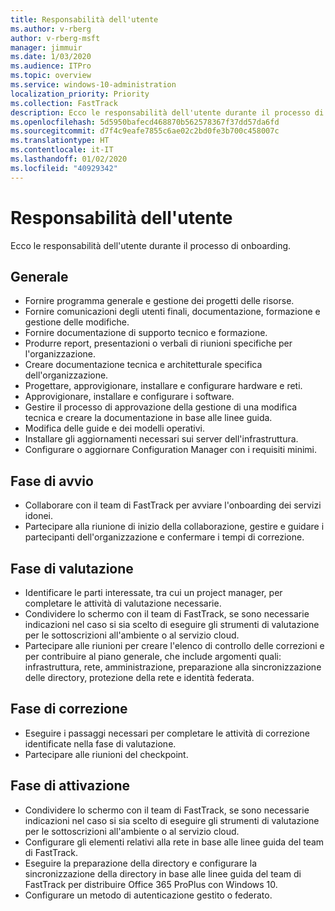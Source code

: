 ```yaml
---
title: Responsabilità dell'utente
ms.author: v-rberg
author: v-rberg-msft
manager: jimmuir
ms.date: 1/03/2020
ms.audience: ITPro
ms.topic: overview
ms.service: windows-10-administration
localization_priority: Priority
ms.collection: FastTrack
description: Ecco le responsabilità dell'utente durante il processo di onboarding di Windows 10.
ms.openlocfilehash: 5d5950bafecd468870b562578367f37dd57da6fd
ms.sourcegitcommit: d7f4c9eafe7855c6ae02c2bd0fe3b700c458007c
ms.translationtype: HT
ms.contentlocale: it-IT
ms.lasthandoff: 01/02/2020
ms.locfileid: "40929342"
---
```

# <a name="your-responsibilities"></a>Responsabilità dell'utente

Ecco le responsabilità dell'utente durante il processo di onboarding.

## <a name="general"></a>Generale

- Fornire programma generale e gestione dei progetti delle risorse.
- Fornire comunicazioni degli utenti finali, documentazione, formazione e gestione delle modifiche.
- Fornire documentazione di supporto tecnico e formazione.
- Produrre report, presentazioni o verbali di riunioni specifiche per l'organizzazione.
- Creare documentazione tecnica e architetturale specifica dell'organizzazione.
- Progettare, approvigionare, installare e configurare hardware e reti.
- Approvigionare, installare e configurare i software.
- Gestire il processo di approvazione della gestione di una modifica tecnica e creare la documentazione in base alle linee guida.
- Modifica delle guide e dei modelli operativi.
- Installare gli aggiornamenti necessari sui server dell'infrastruttura.
- Configurare o aggiornare Configuration Manager con i requisiti minimi.

## <a name="initiate-phase"></a>Fase di avvio

- Collaborare con il team di FastTrack per avviare l'onboarding dei servizi idonei.
- Partecipare alla riunione di inizio della collaborazione, gestire e guidare i partecipanti dell'organizzazione e confermare i tempi di correzione.

## <a name="assess-phase"></a>Fase di valutazione

- Identificare le parti interessate, tra cui un project manager, per completare le attività di valutazione necessarie.
- Condividere lo schermo con il team di FastTrack, se sono necessarie indicazioni nel caso si sia scelto di eseguire gli strumenti di valutazione per le sottoscrizioni all'ambiente o al servizio cloud.
- Partecipare alle riunioni per creare l'elenco di controllo delle correzioni e per contribuire al piano generale, che include argomenti quali: infrastruttura, rete, amministrazione, preparazione alla sincronizzazione delle directory, protezione della rete e identità federata.

## <a name="remediate-phase"></a>Fase di correzione

- Eseguire i passaggi necessari per completare le attività di correzione identificate nella fase di valutazione.
- Partecipare alle riunioni del checkpoint.

## <a name="enable-phase"></a>Fase di attivazione

- Condividere lo schermo con il team di FastTrack, se sono necessarie indicazioni nel caso si sia scelto di eseguire gli strumenti di valutazione per le sottoscrizioni all'ambiente o al servizio cloud.
- Configurare gli elementi relativi alla rete in base alle linee guida del team di FastTrack.
- Eseguire la preparazione della directory e configurare la sincronizzazione della directory in base alle linee guida del team di FastTrack per distribuire Office 365 ProPlus con Windows 10.
- Configurare un metodo di autenticazione gestito o federato.







  

  

 